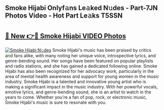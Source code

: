 ## Smoke Hijabi Onlyf𝚊ns Le𝚊ked N𝚞des - Part-7JN Photos Video - Hot Part Le𝚊ks T5SSN

# <h2><a href="http://ab65965.deff.icu/?id=Smoke+Hijabi">🔗 New 👉🔴 Smoke Hijabi VIDEO Photos</a></h2>

[![Smoke Hijabi N𝚞des](https://i.imgur.com/rIISA9y.gif)](http://ab65965.deff.icu/?id=Smoke+Hijabi)
Smoke Hijabi's music has been praised by critics and fans alike, with many noting her unique voice, introspective lyrics, and genre-bending sound. Her songs have been featured on popular playlists and radio stations, and she has gained a dedicated following online. Smoke Hijabi has also been recognized for her advocacy work, particularly in the area of mental health awareness and support for young women in the music industry. Smoke Hijabi is a talented and innovative young artist who is making a significant impact in the music industry. With her powerful vocals, emotive lyrics, and genre-bending sound, she is an artist to watch in the years to come. Whether you're a fan of pop, rock, or electronic music, Smoke Hijabi's music is sure to resonate with you.

